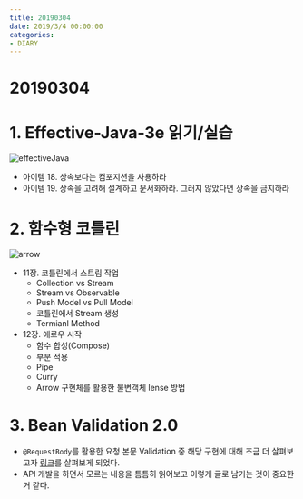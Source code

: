 ```yaml
---
title: 20190304
date: 2019/3/4 00:00:00
categories:
- DIARY
---
```


# 20190304

# 1. Effective-Java-3e 읽기/실습

![effectiveJava](https://i.imgur.com/4P2MqzJ.jpg)

- 아이템 18. 상속보다는 컴포지션을 사용하라
- 아이템 19. 상속을 고려해 설계하고 문서화하라. 그러지 않았다면 상속을 금지하라

# 2. 함수형 코틀린

![arrow](https://i.imgur.com/kgoUbmH.jpg)

* 11장. 코틀린에서 스트림 작업
    - Collection vs Stream
    - Stream vs Observable
    - Push Model vs Pull Model
    - 코틀린에서 Stream 생성
    - Termianl Method
* 12장. 애로우 시작
    - 함수 합성(Compose)
    - 부분 적용
    - Pipe
    - Curry
    - Arrow 구현체를 활용한 불변객체 lense 방법

# 3.  Bean Validation 2.0
* `@RequestBody`를 활용한 요청 본문 Validation 중 해당 구현에 대해 조금 더 살펴보고자 [링크](https://beanvalidation.org/2.0/spec/#constraintdeclarationvalidationprocess-containerelementconstraints)를 살펴보게 되었다.
* API 개발을 하면서 모르는 내용을 틈틈히 읽어보고 이렇게 글로 남기는 것이 중요한거 같다.